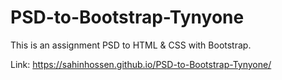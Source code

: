 # PSD-to-Bootstrap-Tynyone
This is an assignment PSD to HTML &amp; CSS with Bootstrap.

Link: https://sahinhossen.github.io/PSD-to-Bootstrap-Tynyone/
